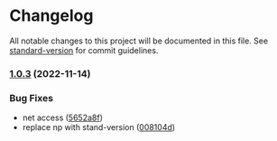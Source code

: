 # Changelog

All notable changes to this project will be documented in this file. See [standard-version](https://github.com/conventional-changelog/standard-version) for commit guidelines.

### [1.0.3](https://github.com/mm-atom/an000059/compare/v1.0.2...v1.0.3) (2022-11-14)


### Bug Fixes

* net access ([5652a8f](https://github.com/mm-atom/an000059/commit/5652a8fe8e1a0ff4c1910d622dda30ecb3a28f09))
* replace np with stand-version ([008104d](https://github.com/mm-atom/an000059/commit/008104dcacf62ea514043c0df49acb745c66ee62))
